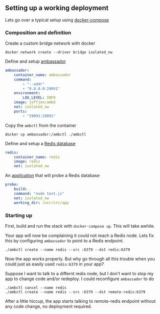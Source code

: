 ## Setting up a working deployment
Lets go over a typical setup using [docker-compose](https://docs.docker.com/compose/)

### Composition and definition
Create a custom bridge network with docker
```
docker network create --driver bridge isolated_nw
```

Define and setup [ambassador](docker-compose.yml)
```yml
ambassador:
    container_name: ambassador
    command:
        - "--addr"
        - "0.0.0.0:29091"
    environment:
        LOG_LEVEL: INFO
    image: jeffjen/ambd
    net: isolated_nw
    ports:
        - "29091:29091"
```

Copy the `ambctl` from the container
```
docker cp ambassador:/ambctl ./ambctl
```

Define and setup a [Redis database](docker-compose.yml)
```yml
redis:
    container_name: redis
    image: redis
    net: isolated_nw
```

An [application](docker-compose.yml) that will probe a Redis database
```yml
probe:
    build: .
    command: "node test.js"
    net: isolated_nw
    working_dir: /usr/src/app
```

### Starting up
First, build and run the stack with `docker-compose up`.  This will take
awhile.

Your app will now be complaining it could not reach a Redis node.  Lets fix
this by configuring `ambassador` to point to a Redis endpoint.
```
./ambctl create --name redis --src :6379 --dst redis:6379
```

Now the app works properly.  But why go through all this trouble when you could
just as easily used `redis:6379` in your app?

Suppose I want to talk to a differnt redis node, but I don't want to stop my
app to change code and/or redeploy.  I could reconfigure `ambassador` to do
```
./ambctl cancel --name redis
./ambctl create --name redis --src :6379 --dst remote-redis:6379
```

After a little hiccup, the app starts talking to remote-redis endpoint without
any code change, no deployment required.

